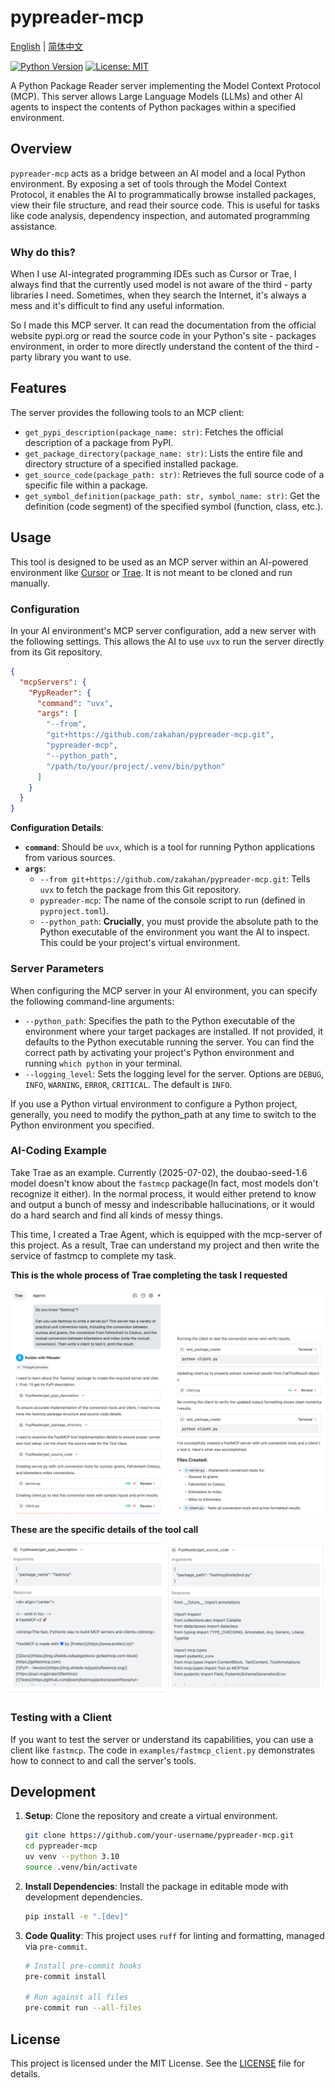 # pypreader-mcp

[English](./README.md) | [简体中文](./README_zh.md)

[![Python Version](https://img.shields.io/badge/python-3.10%2B-blue.svg)](https://www.python.org/)
[![License: MIT](https://img.shields.io/badge/License-MIT-yellow.svg)](https://opensource.org/licenses/MIT)

A Python Package Reader server implementing the Model Context Protocol (MCP). This server allows Large Language Models (LLMs) and other AI agents to inspect the contents of Python packages within a specified environment.

## Overview

`pypreader-mcp` acts as a bridge between an AI model and a local Python environment. By exposing a set of tools through the Model Context Protocol, it enables the AI to programmatically browse installed packages, view their file structure, and read their source code. This is useful for tasks like code analysis, dependency inspection, and automated programming assistance.

### Why do this?

When I use AI-integrated programming IDEs such as Cursor or Trae, I always find that the currently used model is not aware of the third - party libraries I need. Sometimes, when they search the Internet, it's always a mess and it's difficult to find any useful information. 

So I made this MCP server. It can read the documentation from the official website pypi.org or read the source code in your Python's site - packages environment, in order to more directly understand the content of the third - party library you want to use.

## Features

The server provides the following tools to an MCP client:

- `get_pypi_description(package_name: str)`: Fetches the official description of a package from PyPI.
- `get_package_directory(package_name: str)`: Lists the entire file and directory structure of a specified installed package.
- `get_source_code(package_path: str)`: Retrieves the full source code of a specific file within a package.
- `get_symbol_definition(package_path: str, symbol_name: str)`: Get the definition (code segment) of the specified symbol (function, class, etc.).

## Usage

This tool is designed to be used as an MCP server within an AI-powered environment like [Cursor](https://cursor.sh/) or [Trae](https://trae.ai/). It is not meant to be cloned and run manually.

### Configuration

In your AI environment's MCP server configuration, add a new server with the following settings. This allows the AI to use `uvx` to run the server directly from its Git repository.

```json
{
  "mcpServers": {
    "PypReader": {
      "command": "uvx",
      "args": [
        "--from",
        "git+https://github.com/zakahan/pypreader-mcp.git",
        "pypreader-mcp",
        "--python_path",
        "/path/to/your/project/.venv/bin/python" 
      ]
    }
  }
}
```

**Configuration Details**:

- **`command`**: Should be `uvx`, which is a tool for running Python applications from various sources.
- **`args`**: 
  - `--from git+https://github.com/zakahan/pypreader-mcp.git`: Tells `uvx` to fetch the package from this Git repository.
  - `pypreader-mcp`: The name of the console script to run (defined in `pyproject.toml`).
  - `--python_path`: **Crucially**, you must provide the absolute path to the Python executable of the environment you want the AI to inspect. This could be your project's virtual environment.

### Server Parameters

When configuring the MCP server in your AI environment, you can specify the following command-line arguments:

- `--python_path`: Specifies the path to the Python executable of the environment where your target packages are installed. If not provided, it defaults to the Python executable running the server. You can find the correct path by activating your project's Python environment and running `which python` in your terminal.
- `--logging_level`: Sets the logging level for the server. Options are `DEBUG`, `INFO`, `WARNING`, `ERROR`, `CRITICAL`. The default is `INFO`.

If you use a Python virtual environment to configure a Python project, generally, you need to modify the python_path at any time to switch to the Python environment you specified.

### AI-Coding Example

Take Trae as an example. Currently (2025-07-02), the doubao-seed-1.6 model doesn't know about the `fastmcp` package(In fact, most models don't recognize it either). In the normal process, it would either pretend to know and output a bunch of messy and indescribable hallucinations, or it would do a hard search and find all kinds of messy things. 

This time, I created a Trae Agent, which is equipped with the mcp-server of this project. As a result, Trae can understand my project and then write the service of fastmcp to complete my task. 

**This is the whole process of Trae completing the task I requested**

![trae_examples](./assets/images/trae_example.png)

**These are the specific details of the tool call**

![tools](./assets/images/tools_call_response.png)


### Testing with a Client

If you want to test the server or understand its capabilities, you can use a client like `fastmcp`. The code in `examples/fastmcp_client.py` demonstrates how to connect to and call the server's tools.

## Development

1.  **Setup**: Clone the repository and create a virtual environment.

    ```bash
    git clone https://github.com/your-username/pypreader-mcp.git
    cd pypreader-mcp
    uv venv --python 3.10
    source .venv/bin/activate
    ```

2.  **Install Dependencies**: Install the package in editable mode with development dependencies.

    ```bash
    pip install -e ".[dev]"
    ```

3.  **Code Quality**: This project uses `ruff` for linting and formatting, managed via `pre-commit`.

    ```bash
    # Install pre-commit hooks
    pre-commit install

    # Run against all files
    pre-commit run --all-files
    ```

## License

This project is licensed under the MIT License. See the [LICENSE](LICENSE) file for details.